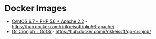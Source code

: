 # Docker Images
- [CentOS 6.7 + PHP 5.6 + Apache 2.2](/php56-apache) - https://hub.docker.com/r/rikkeisoft/php56-apache/
- [Go Cronjob + Gof3r](/go-cronjob) - https://hub.docker.com/r/rikkeisoft/go-cronjob/
